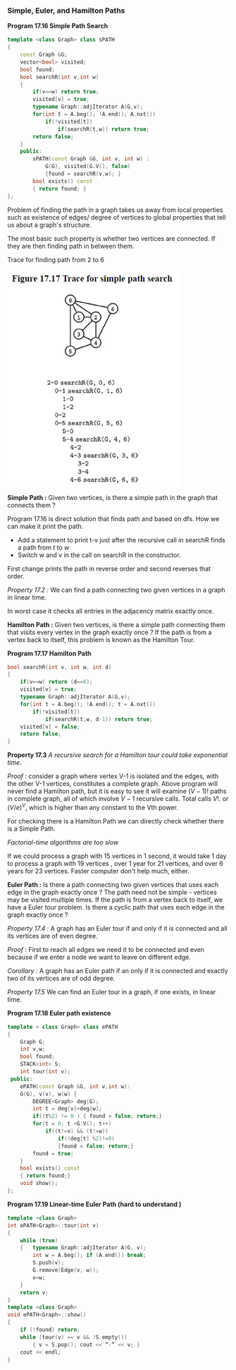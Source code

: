 ### Simple, Euler, and Hamilton Paths

**Program 17.16 Simple Path Search**

````c++
template <class Graph> class sPATH
{
    const Graph &G;
    vector<bool> visited;
    bool found;
    bool searchR(int v,int w)
    {
        if(v==w) return true;
        visited[v] = true;
        typename Graph::adjIterator A(G,v);
        for(int t = A.beg(); !A.end(); A.nxt())
            if(!visited[t])
                if(searchR(t,w)) return true;
        return false;
    }
    public:
    	sPATH(const Graph &G, int v, int w) : 
    		G(G), visited(G.V(), false)
            {found = searchR(v,w); }
    	bool exists() const
        { return found; }
};
````

Problem of finding the path in a graph takes us away from local properties such as existence of edges/ degree of vertices to global properties that tell us about a graph's structure.

The most basic such property is whether two vertices are connected. If they are then finding path in between them.

 Trace for finding path from 2 to 6

![image-20210108233215415](7_Simple_Euler_and_Hamilton_Paths.assets/image-20210108233215415.png)

**Simple Path :** Given two vertices, is there a simple path in the graph that connects them  ?

Program 17.16 is direct solution that finds path and based on dfs. How we can make it print the path.

- Add a statement to print t-v just after the recursive call in searchR finds a path from $t$ to $w$
- Switch w and v in the call on searchR in the constructor.

First change prints the path in reverse order and second reverses that order.

*Property 17.2 :* We can find a path connecting two given vertices in a graph in linear time.

In worst case it checks all entries in the adjacency matrix exactly once. 

**Hamilton Path :** Given two vertices, is there a simple path connecting them that visits every vertex in the graph exactly once ? If the path is from a vertex back to itself, this problem is known as the Hamilton Tour.

**Program 17.17 Hamilton Path**

````c++
bool searchR(int v, int w, int d)
{
    if(v==w) return (d==0);
    visited[v] = true;
    typename Graph::adjIterator A(G,v);
    for(int t = A.beg(); !A.end(); t = A.nxt())
        if(!visited[t])
            if(searchR(t,w, d-1)) return true;
    visited[v] = false;
    return false;
}
````

**Property 17.3** *A recursive search for a Hamilton tour could take exponential time.*

*Proof :* consider a graph where vertex V-1 is isolated and the edges, with the other V-1 vertices, constitutes a complete graph. Above program will never find a Hamilton path, but it is easy to see it will examine $(V-1)!$ paths in complete graph, all of which involve $V-1$ recursive calls. Total calls $V!$. or $(V/e)^V$, which is higher than any constant to the Vth power.

For checking there is a Hamilton Path we can directly check whether there is a Simple Path.

*Factorial-time algorithms are too slow*

If we could process a graph with 15 vertices in 1 second, it would take 1 day to process a graph with 19 vertices , over 1 year for 21 vertices, and over 6 years for 23 vertices. Faster computer don't help much, either.

**Euler Path :** Is there a path connecting two given vertices that uses each edge in the graph exactly once ? The path need not be simple - vertices may be visited multiple times. If the path is from a vertex back to itself, we have a Euler tour problem. Is there a cyclic path that uses each edge in the graph exactly once ?

*Property 17.4 :* A graph has an Euler tour if and only if it is connected and all its vertices are of even degree.

*Proof :* First to reach all edges we need it to be connected and even because if we enter a node we want to leave on different edge.

*Corollary :* A graph has an Euler path if an only if it is connected and exactly two of its vertices are of odd degree.

*Property 17.5* We can find an Euler tour in a graph, if one exists, in linear time.

**Program 17.18 Euler path existence**

````c++
template < class Graph> class ePATH
{
    Graph G;
    int v,w;
    bool found;
    STACK<int> S;
    int tour(int v);
 public:
    ePATH(const Graph &G, int v,int w):
    G(G), v(v), w(w) {
        DEGREE<Graph> deg(G);
        int t = deg[v]+deg[w];
        if((t%2) != 0 ) { found = false; return;}
        for(t = 0; t <G.V(); t++)
        	if((t!=v) && (t!=w))
                if((deg[t] %2)!=0)
                {found = false; return;}
        found = true;
    }
    bool exists() const
    { return found;}
    void show();
};
````

**Program 17.19 Linear-time Euler Path (hard to understand )**

````c++
template <class Graph>
int ePATH<Graph>::tour(int v)
{
    while (true)
    { 	typename Graph::adjIterator A(G, v);
        int w = A.beg(); if (A.end()) break;
        S.push(v);
        G.remove(Edge(v, w));
        v=w;
	}
	return v;
}
template <class Graph>
void ePATH<Graph>::show()
{
    if (!found) return;
    while (tour(v) == v && !S.empty())
    	{ v = S.pop(); cout << “-” << v; }
    cout << endl;
}
````

